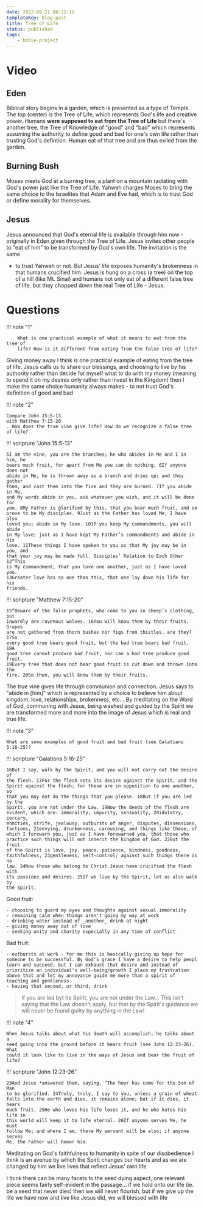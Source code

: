 ```yaml
---
date: 2022-09-21 06:21:19
templateKey: blog-post
title: Tree of Life
status: published
tags:
    - bible-project
---
```


# Video

## Eden

Biblical story begins in a garden, which is presented as a type of Temple. The
top (center) is the Tree of Life, which represents God's life and creative
power. Humans **were supposed to eat from the Tree of Life** but there's
another tree, the Tree of Knowledge of "good" and "bad" which represents
assuming the authority to define good and bad for one's own life rather than
trusting God's defintion. Human eat of that tree and are thus exiled from the
garden.

## Burning Bush

Moses meets God at a burning tree, a plant on a mountain radiating with God's
power just like the Tree of Life. Yahweh charges Moses to bring the same choice
to the Israelites that Adam and Eve had, which is to trust God or define
morality for themselves.

## Jesus

Jesus announced that God's eternal life is available through him now -
originally in Eden given through the Tree of Life. Jesus invites other people
to "eat of him" to be transformed by God's own life. The invitation is the same
- to trust Yahweh or not. But Jesus' life exposes humanity's brokenness in that
    humans crucified him. Jesus is hung on a cross (a tree) on the top of a
    hill (like Mt. Sinai) and humans not only eat of a different false tree of
    life, but they chopped down the real Tree of Life - Jesus.

# Questions

!!! note "1"

        What is one practical example of what it means to eat from the tree of
        life? How is it different from eating from the false tree of life?

Giving money away I think is one practical example of eating from the tree of
life. Jesus calls us to share our blessings, and choosing to live by his
authority rather than decide for myself what to do with my money (meaning to
spend it on my desires only rather than invest in the Kingdom) then I make the
same choice humanity always makes - to not trust God's definition of good and
bad

!!! note "2"
    
    Compare John 15:5-13
    with Matthew 7:15-20
    . How does the true vine give life? How do we recognize a false tree of life?

!!! scripture "John 15:5-13"

    5I am the vine, you are the branches; he who abides in Me and I in him, he
    bears much fruit, for apart from Me you can do nothing. 6If anyone does not
    abide in Me, he is thrown away as a branch and dries up; and they gather
    them, and cast them into the fire and they are burned. 7If you abide in Me,
    and My words abide in you, ask whatever you wish, and it will be done for
    you. 8My Father is glorified by this, that you bear much fruit, and so
    prove to be My disciples. 9Just as the Father has loved Me, I have also
    loved you; abide in My love. 10If you keep My commandments, you will abide
    in My love; just as I have kept My Father’s commandments and abide in His
    love. 11These things I have spoken to you so that My joy may be in you, and
    that your joy may be made full. Disciples’ Relation to Each Other 12“This
    is My commandment, that you love one another, just as I have loved you.
    13Greater love has no one than this, that one lay down his life for his
    friends.


!!! scripture "Matthew 7:15-20"

    15“Beware of the false prophets, who come to you in sheep’s clothing, but
    inwardly are ravenous wolves. 16You will know them by their fruits. Grapes
    are not gathered from thorn bushes nor figs from thistles, are they? 17So
    every good tree bears good fruit, but the bad tree bears bad fruit. 18A
    good tree cannot produce bad fruit, nor can a bad tree produce good fruit.
    19Every tree that does not bear good fruit is cut down and thrown into the
    fire. 20So then, you will know them by their fruits.

The true vine gives life through communion and connection. Jesus says to "abide
in [him]" which is represented by a choice to believe him about kingdom, love,
relationships, brokenness, etc... By meditating on the Word of God, communing
with Jesus, being washed and guided by the Spirit we are transformed more and more into
the image of Jesus which is real and true life.

!!! note "3"

    What are some examples of good fruit and bad fruit (see Galatians 5:16-25)?

!!! scripture "Galations 5:16-25"

    16But I say, walk by the Spirit, and you will not carry out the desire of
    the flesh. 17For the flesh sets its desire against the Spirit, and the
    Spirit against the flesh; for these are in opposition to one another, so
    that you may not do the things that you please. 18But if you are led by the
    Spirit, you are not under the Law. 19Now the deeds of the flesh are
    evident, which are: immorality, impurity, sensuality, 20idolatry, sorcery,
    enmities, strife, jealousy, outbursts of anger, disputes, dissensions,
    factions, 21envying, drunkenness, carousing, and things like these, of
    which I forewarn you, just as I have forewarned you, that those who
    practice such things will not inherit the kingdom of God. 22But the fruit
    of the Spirit is love, joy, peace, patience, kindness, goodness,
    faithfulness, 23gentleness, self-control; against such things there is no
    law. 24Now those who belong to Christ Jesus have crucified the flesh with
    its passions and desires. 25If we live by the Spirit, let us also walk by
    the Spirit.

Good fruit:

    - choosing to guard my eyes and thoughts against sexual immorality
    - remaining calm when things aren't going my way at work
    - drinking water instead of _another_ drink at night
    - giving money away out of love
    - seeking unity and charity especially in any time of conflict

Bad fruit:

    - outbursts at work - for me this is basically giving up hope for someone to be successful. By God's grace I have a desire to help peopl learn and succeed, but I can exhaust that desire and instead of prioritize an individual's well-being/growth I place my frustration above that and let my annoyance guide me more than a spirit of teaching and gentleness
    - having that second, or third, drink 

> If you are led byt he Spirit, you are not under the Law... This isn't saying
> that the Law doesn't apply, but that by the Spirit's guidance we will never
> be found guilty by anything in the Law!

!!! note "4"

    When Jesus talks about what his death will accomplish, he talks about a
    seed going into the ground before it bears fruit (see John 12:23-26). What
    could it look like to live in the ways of Jesus and bear the fruit of life?

!!! scripture "John 12:23-26"


    23And Jesus *answered them, saying, “The hour has come for the Son of Man
    to be glorified. 24Truly, truly, I say to you, unless a grain of wheat
    falls into the earth and dies, it remains alone; but if it dies, it bears
    much fruit. 25He who loves his life loses it, and he who hates his life in
    this world will keep it to life eternal. 26If anyone serves Me, he must
    follow Me; and where I am, there My servant will be also; if anyone serves
    Me, the Father will honor him.

Meditating on God's faithfulness to humanity in spite of our disobedience I
think is an avenue by which the Spirit changes our hearts and as we are changed
by him we live lives that reflect Jesus' own life

I think there can be many facets to the seed dying aspect, one relevant piece
seems fairly self-evident in the passage... if we hold onto our life (ie. be a
seed that never dies) then we will never flourish, but if we give up the life
we have now and live like Jesus did, we will blessed with life


